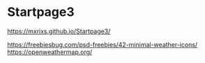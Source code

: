 # Startpage3
https://mxrixs.github.io/Startpage3/


https://freebiesbug.com/psd-freebies/42-minimal-weather-icons/
https://openweathermap.org/

